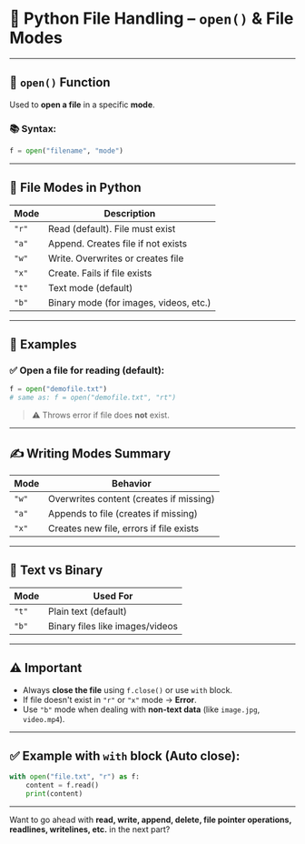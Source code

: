 # 📁 Python File Handling – `open()` & File Modes

---

## 📌 `open()` Function

Used to **open a file** in a specific **mode**.

### 📚 Syntax:

```python
f = open("filename", "mode")
```

---

## 📂 File Modes in Python

| Mode | Description |
|------|-------------|
| `"r"` | Read (default). File must exist |
| `"a"` | Append. Creates file if not exists |
| `"w"` | Write. Overwrites or creates file |
| `"x"` | Create. Fails if file exists |
| `"t"` | Text mode (default) |
| `"b"` | Binary mode (for images, videos, etc.) |

---

## 🧪 Examples

### ✅ Open a file for reading (default):

```python
f = open("demofile.txt")
# same as: f = open("demofile.txt", "rt")
```

> ⚠️ Throws error if file does **not** exist.

---

## ✍️ Writing Modes Summary

| Mode | Behavior |
|------|----------|
| `"w"` | Overwrites content (creates if missing) |
| `"a"` | Appends to file (creates if missing) |
| `"x"` | Creates new file, errors if file exists |

---

## 🔁 Text vs Binary

| Mode | Used For |
|------|----------|
| `"t"` | Plain text (default) |
| `"b"` | Binary files like images/videos |

---

## ⚠️ Important

- Always **close the file** using `f.close()` or use `with` block.
- If file doesn't exist in `"r"` or `"x"` mode → **Error**.
- Use `"b"` mode when dealing with **non-text data** (like `image.jpg`, `video.mp4`).

---

## ✅ Example with `with` block (Auto close):

```python
with open("file.txt", "r") as f:
    content = f.read()
    print(content)
```

---

Want to go ahead with **read, write, append, delete, file pointer operations, readlines, writelines, etc.** in the next part?


